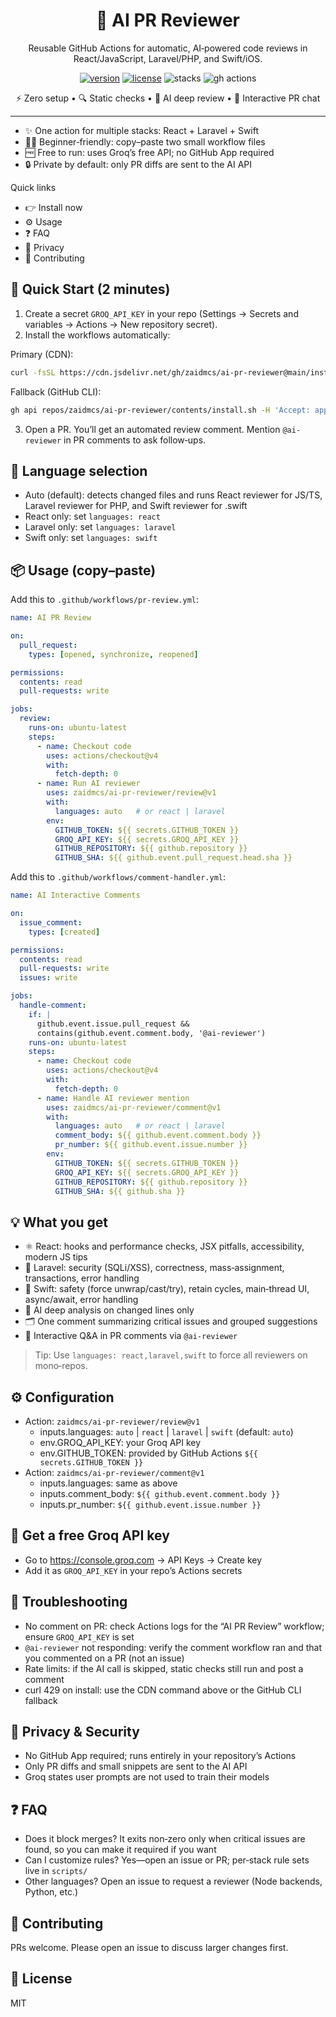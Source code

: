 <div align="center">

# 🤖 AI PR Reviewer

Reusable GitHub Actions for automatic, AI‑powered code reviews in React/JavaScript, Laravel/PHP, and Swift/iOS.

<a href="https://github.com/zaidmcs/ai-pr-reviewer"><img alt="version" src="https://img.shields.io/github/v/tag/zaidmcs/ai-pr-reviewer?label=version&sort=semver"></a>
<a href="#license"><img alt="license" src="https://img.shields.io/badge/License-MIT-green.svg"></a>
<img alt="stacks" src="https://img.shields.io/badge/Stacks-React%20%2B%20Laravel%20%2B%20Swift-blueviolet">
<img alt="gh actions" src="https://img.shields.io/badge/GitHub%20Actions-Ready-2088FF?logo=github%20actions&logoColor=white">

<p>
  ⚡ Zero setup • 🔍 Static checks • 🧠 AI deep review • 💬 Interactive PR chat
</p>

</div>

---

- ✨ One action for multiple stacks: React + Laravel + Swift
- 🧑‍💻 Beginner‑friendly: copy–paste two small workflow files
- 🆓 Free to run: uses Groq’s free API; no GitHub App required
- 🔒 Private by default: only PR diffs are sent to the AI API

Quick links
- 👉 Install now
- ⚙️ Usage
- ❓ FAQ
- 🔐 Privacy
- 🤝 Contributing

## 🚀 Quick Start (2 minutes)
1) Create a secret `GROQ_API_KEY` in your repo (Settings → Secrets and variables → Actions → New repository secret).
2) Install the workflows automatically:

Primary (CDN):
```bash path=null start=null
curl -fsSL https://cdn.jsdelivr.net/gh/zaidmcs/ai-pr-reviewer@main/install.sh | bash -s -- zaidmcs/ai-pr-reviewer auto
```

Fallback (GitHub CLI):
```bash path=null start=null
gh api repos/zaidmcs/ai-pr-reviewer/contents/install.sh -H 'Accept: application/vnd.github.v3.raw' | bash -s -- zaidmcs/ai-pr-reviewer auto
```

3) Open a PR. You’ll get an automated review comment. Mention `@ai-reviewer` in PR comments to ask follow‑ups.

## 🧩 Language selection
- Auto (default): detects changed files and runs React reviewer for JS/TS, Laravel reviewer for PHP, and Swift reviewer for .swift
- React only: set `languages: react`
- Laravel only: set `languages: laravel`
- Swift only: set `languages: swift`

## 📦 Usage (copy–paste)
Add this to `.github/workflows/pr-review.yml`:

```yaml path=null start=null
name: AI PR Review

on:
  pull_request:
    types: [opened, synchronize, reopened]

permissions:
  contents: read
  pull-requests: write

jobs:
  review:
    runs-on: ubuntu-latest
    steps:
      - name: Checkout code
        uses: actions/checkout@v4
        with:
          fetch-depth: 0
      - name: Run AI reviewer
        uses: zaidmcs/ai-pr-reviewer/review@v1
        with:
          languages: auto   # or react | laravel
        env:
          GITHUB_TOKEN: ${{ secrets.GITHUB_TOKEN }}
          GROQ_API_KEY: ${{ secrets.GROQ_API_KEY }}
          GITHUB_REPOSITORY: ${{ github.repository }}
          GITHUB_SHA: ${{ github.event.pull_request.head.sha }}
```

Add this to `.github/workflows/comment-handler.yml`:

```yaml path=null start=null
name: AI Interactive Comments

on:
  issue_comment:
    types: [created]

permissions:
  contents: read
  pull-requests: write
  issues: write

jobs:
  handle-comment:
    if: |
      github.event.issue.pull_request &&
      contains(github.event.comment.body, '@ai-reviewer')
    runs-on: ubuntu-latest
    steps:
      - name: Checkout code
        uses: actions/checkout@v4
        with:
          fetch-depth: 0
      - name: Handle AI reviewer mention
        uses: zaidmcs/ai-pr-reviewer/comment@v1
        with:
          languages: auto   # or react | laravel
          comment_body: ${{ github.event.comment.body }}
          pr_number: ${{ github.event.issue.number }}
        env:
          GITHUB_TOKEN: ${{ secrets.GITHUB_TOKEN }}
          GROQ_API_KEY: ${{ secrets.GROQ_API_KEY }}
          GITHUB_REPOSITORY: ${{ github.repository }}
          GITHUB_SHA: ${{ github.sha }}
```

## 💡 What you get
- ⚛️ React: hooks and performance checks, JSX pitfalls, accessibility, modern JS tips
- 🌙 Laravel: security (SQLi/XSS), correctness, mass‑assignment, transactions, error handling
- 🍎 Swift: safety (force unwrap/cast/try), retain cycles, main‑thread UI, async/await, error handling
- 🧠 AI deep analysis on changed lines only
- 🗂️ One comment summarizing critical issues and grouped suggestions
- 💬 Interactive Q&A in PR comments via `@ai-reviewer`

> Tip: Use `languages: react,laravel,swift` to force all reviewers on mono‑repos.

## ⚙️ Configuration
- Action: `zaidmcs/ai-pr-reviewer/review@v1`
  - inputs.languages: `auto` | `react` | `laravel` | `swift` (default: `auto`)
  - env.GROQ_API_KEY: your Groq API key
  - env.GITHUB_TOKEN: provided by GitHub Actions `${{ secrets.GITHUB_TOKEN }}`
- Action: `zaidmcs/ai-pr-reviewer/comment@v1`
  - inputs.languages: same as above
  - inputs.comment_body: `${{ github.event.comment.body }}`
  - inputs.pr_number: `${{ github.event.issue.number }}`

## 🔑 Get a free Groq API key
- Go to https://console.groq.com → API Keys → Create key
- Add it as `GROQ_API_KEY` in your repo’s Actions secrets

## 🧰 Troubleshooting
- No comment on PR: check Actions logs for the “AI PR Review” workflow; ensure `GROQ_API_KEY` is set
- `@ai-reviewer` not responding: verify the comment workflow ran and that you commented on a PR (not an issue)
- Rate limits: if the AI call is skipped, static checks still run and post a comment
- curl 429 on install: use the CDN command above or the GitHub CLI fallback

## 🔐 Privacy & Security
- No GitHub App required; runs entirely in your repository’s Actions
- Only PR diffs and small snippets are sent to the AI API
- Groq states user prompts are not used to train their models

## ❓ FAQ
- Does it block merges? It exits non‑zero only when critical issues are found, so you can make it required if you want
- Can I customize rules? Yes—open an issue or PR; per‑stack rule sets live in `scripts/`
- Other languages? Open an issue to request a reviewer (Node backends, Python, etc.)

## 🤝 Contributing
PRs welcome. Please open an issue to discuss larger changes first.

## 📄 License
MIT
